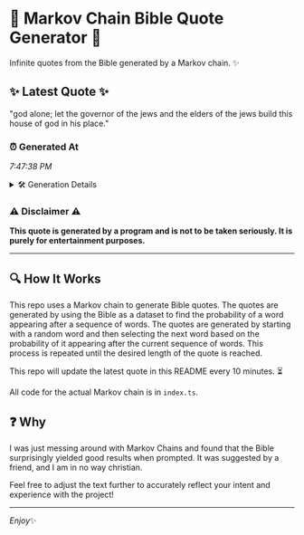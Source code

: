 # 📖 Markov Chain Bible Quote Generator 📖

Infinite quotes from the Bible generated by a Markov chain. ✨

## ✨ Latest Quote ✨
"god alone; let the governor of the jews and the elders of the jews build this house of god in his place."

### ⏰ Generated At
*7:47:38 PM*

<details>
    <summary>🛠️ Generation Details</summary>
    <p>
        <strong>🌱 Seed:</strong> god<br>
        <strong>🔄 Iterations:</strong> 21<br>
        <strong>📜 Context History:</strong><br>[ god ]: alone;<br>[ god, alone; ]: let<br>[ god, alone;, let ]: the<br>[ god, alone;, let, the ]: governor<br>[ god, alone;, let, the, governor ]: of<br>[ god, alone;, let, the, governor, of ]: the<br>[ alone;, let, the, governor, of, the ]: jews<br>[ let, the, governor, of, the, jews ]: and<br>[ the, governor, of, the, jews, and ]: the<br>[ governor, of, the, jews, and, the ]: elders<br>[ of, the, jews, and, the, elders ]: of<br>[ the, jews, and, the, elders, of ]: the<br>[ jews, and, the, elders, of, the ]: jews<br>[ and, the, elders, of, the, jews ]: build<br>[ the, elders, of, the, jews, build ]: this<br>[ elders, of, the, jews, build, this ]: house<br>[ of, the, jews, build, this, house ]: of<br>[ the, jews, build, this, house, of ]: god<br>[ jews, build, this, house, of, god ]: in<br>[ build, this, house, of, god, in ]: his<br>[ this, house, of, god, in, his ]: place.<br>
    </p>
</details>

### ⚠️ Disclaimer ⚠️
**This quote is generated by a program and is not to be taken seriously. It is purely for entertainment purposes.**

---

## 🔍 How It Works

This repo uses a Markov chain to generate Bible quotes. The quotes are generated by using the Bible as a dataset to find the probability of a word appearing after a sequence of words. The quotes are generated by starting with a random word and then selecting the next word based on the probability of it appearing after the current sequence of words. This process is repeated until the desired length of the quote is reached.

This repo will update the latest quote in this README every 10 minutes. ⏳

All code for the actual Markov chain is in `index.ts`.

## ❓ Why

I was just messing around with Markov Chains and found that the Bible surprisingly yielded good results when prompted. 
It was suggested by a friend, and I am in no way christian.

Feel free to adjust the text further to accurately reflect your intent and experience with the project!

---

*Enjoy*✨
